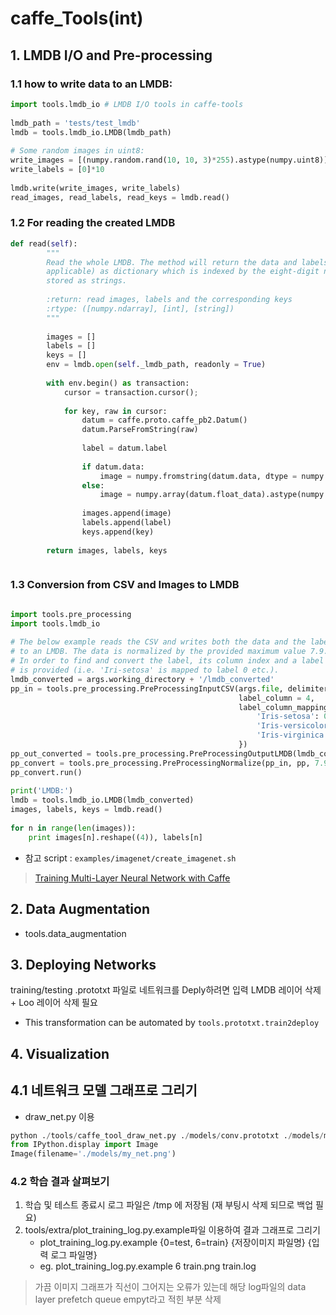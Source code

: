 # caffe_Tools(int)

## 1. LMDB I/O and Pre-processing

### 1.1 how to write data to an LMDB:

```python
import tools.lmdb_io # LMDB I/O tools in caffe-tools
 
lmdb_path = 'tests/test_lmdb'
lmdb = tools.lmdb_io.LMDB(lmdb_path)
 
# Some random images in uint8:
write_images = [(numpy.random.rand(10, 10, 3)*255).astype(numpy.uint8)]*10
write_labels = [0]*10
        
lmdb.write(write_images, write_labels)
read_images, read_labels, read_keys = lmdb.read()
```

### 1.2 For reading the created LMDB
```python
def read(self):
        """
        Read the whole LMDB. The method will return the data and labels (if
        applicable) as dictionary which is indexed by the eight-digit numbers
        stored as strings.
 
        :return: read images, labels and the corresponding keys
        :rtype: ([numpy.ndarray], [int], [string])
        """
        
        images = []
        labels = []
        keys = []
        env = lmdb.open(self._lmdb_path, readonly = True)
        
        with env.begin() as transaction:
            cursor = transaction.cursor();
            
            for key, raw in cursor:
                datum = caffe.proto.caffe_pb2.Datum()
                datum.ParseFromString(raw)
                
                label = datum.label
                
                if datum.data:
                    image = numpy.fromstring(datum.data, dtype = numpy.uint8).reshape(datum.channels, datum.height, datum.width).transpose(1, 2, 0)
                else:
                    image = numpy.array(datum.float_data).astype(numpy.float).reshape(datum.channels, datum.height, datum.width).transpose(1, 2, 0)
                
                images.append(image)
                labels.append(label)
                keys.append(key)
        
        return images, labels, keys



```


### 1.3 Conversion from CSV and Images to LMDB

```python

import tools.pre_processing
import tools.lmdb_io
 
# The below example reads the CSV and writes both the data and the label
# to an LMDB. The data is normalized by the provided maximum value 7.9.
# In order to find and convert the label, its column index and a label mapping
# is provided (i.e. 'Iri-setosa' is mapped to label 0 etc.).
lmdb_converted = args.working_directory + '/lmdb_converted'
pp_in = tools.pre_processing.PreProcessingInputCSV(args.file, delimiter = ',', 
                                                   label_column = 4,
                                                   label_column_mapping = {
                                                       'Iris-setosa': 0,
                                                       'Iris-versicolor': 1, 
                                                       'Iris-virginica': 2
                                                   })
pp_out_converted = tools.pre_processing.PreProcessingOutputLMDB(lmdb_converted)
pp_convert = tools.pre_processing.PreProcessingNormalize(pp_in, pp, 7.9)
pp_convert.run()    
    
print('LMDB:')
lmdb = tools.lmdb_io.LMDB(lmdb_converted)
images, labels, keys = lmdb.read()
    
for n in range(len(images)):
    print images[n].reshape((4)), labels[n]
```

- 참고 script : `examples/imagenet/create_imagenet.sh`

> [Training Multi-Layer Neural Network with Caffe](http://nbviewer.jupyter.org/github/joyofdata/joyofdata-articles/blob/master/deeplearning-with-caffe/Neural-Networks-with-Caffe-on-the-GPU.ipynb)



## 2. Data Augmentation

- tools.data_augmentation

## 3. Deploying Networks

training/testing .prototxt 파일로 네트워크를 Deply하려면 입력 LMDB 레이어 삭제 + Loo 레이어 삭제 필요 
- This transformation can be automated by `tools.prototxt.train2deploy`


## 4. Visualization 

## 4.1 네트워크 모델 그래프로 그리기 

- draw_net.py 이용 

```python 
python ./tools/caffe_tool_draw_net.py ./models/conv.prototxt ./models/my_net.png
from IPython.display import Image 
Image(filename='./models/my_net.png')
```

### 4.2 학습 결과 살펴보기

1. 학습 및 테스트 종료시 로그 파일은 /tmp 에 저장됨 (재 부팅시 삭제 되므로 백업 필요)
2. tools/extra/plot_training_log.py.example파일 이용하여 결과 그래프로 그리기 
    - plot_training_log.py.example {0=test, 6=train} {저장이미지 파일명} {입력 로그 파일명}   
    - eg. plot_training_log.py.example 6 train.png train.log
    
> 가끔 이미지 그래프가 직선이 그어지는 오류가 있는데 해당 log파일의 data layer prefetch queue empyt라고 적힌 부분 삭제 